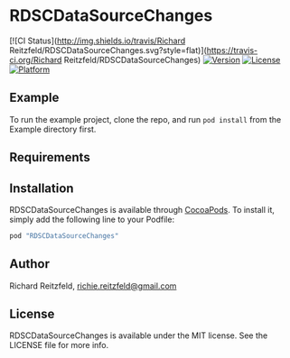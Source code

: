 # RDSCDataSourceChanges

[![CI Status](http://img.shields.io/travis/Richard Reitzfeld/RDSCDataSourceChanges.svg?style=flat)](https://travis-ci.org/Richard Reitzfeld/RDSCDataSourceChanges)
[![Version](https://img.shields.io/cocoapods/v/RDSCDataSourceChanges.svg?style=flat)](http://cocoapods.org/pods/RDSCDataSourceChanges)
[![License](https://img.shields.io/cocoapods/l/RDSCDataSourceChanges.svg?style=flat)](http://cocoapods.org/pods/RDSCDataSourceChanges)
[![Platform](https://img.shields.io/cocoapods/p/RDSCDataSourceChanges.svg?style=flat)](http://cocoapods.org/pods/RDSCDataSourceChanges)

## Example

To run the example project, clone the repo, and run `pod install` from the Example directory first.

## Requirements

## Installation

RDSCDataSourceChanges is available through [CocoaPods](http://cocoapods.org). To install
it, simply add the following line to your Podfile:

```ruby
pod "RDSCDataSourceChanges"
```

## Author

Richard Reitzfeld, richie.reitzfeld@gmail.com

## License

RDSCDataSourceChanges is available under the MIT license. See the LICENSE file for more info.
